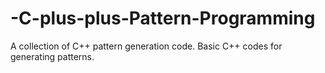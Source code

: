 # -C-plus-plus-Pattern-Programming
A collection of C++ pattern generation code.
Basic C++ codes for generating patterns.
